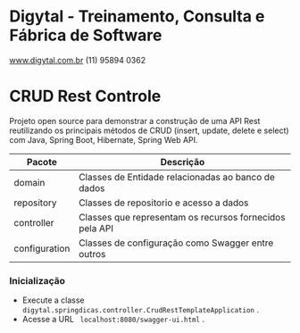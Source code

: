 # Digytal - Treinamento, Consulta e Fábrica de Software
www.digytal.com.br
(11) 95894 0362

# CRUD Rest Controle
Projeto open source para demonstrar a construção de uma API Rest reutilizando os principais métodos de CRUD (insert, update, delete e select) com Java, Spring Boot, Hibernate, Spring Web API. 

|Pacote         |Descrição                      
|----------------|-------------------------------
|domain|Classes de Entidade relacionadas ao banco de dados
|repository|Classes de repositorio e acesso a dados
|controller|Classes que representam os recursos fornecidos pela API
|configuration|Classes de configuração como Swagger entre outros

  
### Inicialização

- Execute a classe `digytal.springdicas.controller.CrudRestTemplateApplication` .
- Acesse a URL ` localhost:8080/swagger-ui.html`  .

